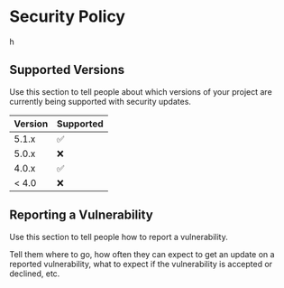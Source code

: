 # Security Policy
h
## Supported Versions

Use this section to tell people about which versions of your project are
currently being supported with security updates.

| Version | Supported          |
| ------- | ------------------ |
| 5.1.x   | :white_check_mark: |
| 5.0.x   | :x:                |
| 4.0.x   | :white_check_mark: |
| < 4.0   | :x:                |

## Reporting a Vulnerability

Use this section to tell people how to report a vulnerability.

Tell them where to go, how often they can expect to get an update on a
reported vulnerability, what to expect if the vulnerability is accepted or
declined, etc.
